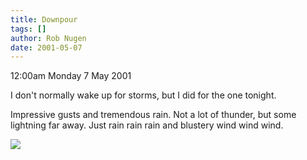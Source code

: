 ```yaml
---
title: Downpour
tags: []
author: Rob Nugen
date: 2001-05-07
---
```


<p class=date>12:00am Monday 7 May 2001</p>

<p>I don't normally wake up for storms, but I did for
the one tonight.</p>

<p>Impressive gusts and tremendous rain.  Not a lot of
thunder, but some lightning far away.  Just rain rain
rain and blustery wind wind wind.</p>

<p><img src="/images/rob/wL-ROB.gif"/></p>
